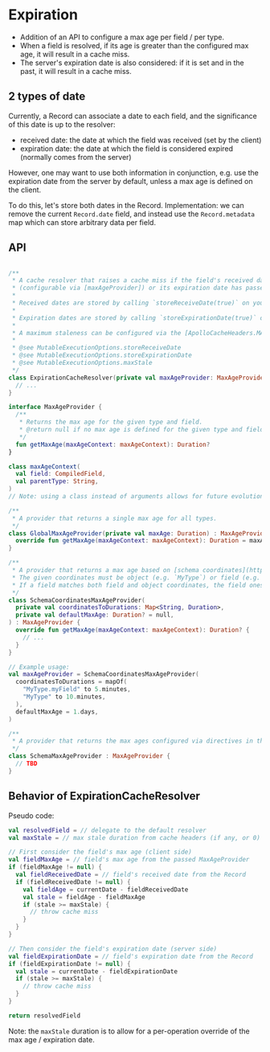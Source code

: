# Expiration

- Addition of an API to configure a max age per field / per type.
- When a field is resolved, if its age is greater than the configured max age, it will result in a cache miss.
- The server's expiration date is also considered: if it is set and in the past, it will result in a cache miss.

## 2 types of date

Currently, a Record can associate a date to each field, and the significance of this date is up to the resolver:

- received date: the date at which the field was received (set by the client)
- expiration date: the date at which the field is considered expired (normally comes from the server)

However, one may want to use both information in conjunction, e.g. use the expiration date from the server
by default, unless a max age is defined on the client.

To do this, let's store both dates in the Record. Implementation: we can remove the current `Record.date` field,
and instead use the `Record.metadata` map which can store arbitrary data per field.

## API

```kotlin

/**
 * A cache resolver that raises a cache miss if the field's received date is older than its max age
 * (configurable via [maxAgeProvider]) or its expiration date has passed.
 *
 * Received dates are stored by calling `storeReceiveDate(true)` on your `ApolloClient`.
 *
 * Expiration dates are stored by calling `storeExpirationDate(true)` on your `ApolloClient`.
 *
 * A maximum staleness can be configured via the [ApolloCacheHeaders.MAX_STALE] cache header.
 *
 * @see MutableExecutionOptions.storeReceiveDate
 * @see MutableExecutionOptions.storeExpirationDate
 * @see MutableExecutionOptions.maxStale
 */
class ExpirationCacheResolver(private val maxAgeProvider: MaxAgeProvider) : CacheResolver {
  // ...
}

interface MaxAgeProvider {
  /**
   * Returns the max age for the given type and field.
   * @return null if no max age is defined for the given type and field.
   */
  fun getMaxAge(maxAgeContext: maxAgeContext): Duration?
}

class maxAgeContext(
  val field: CompiledField,
  val parentType: String,
)
// Note: using a class instead of arguments allows for future evolutions. 

/**
 * A provider that returns a single max age for all types.
 */
class GlobalMaxAgeProvider(private val maxAge: Duration) : MaxAgeProvider {
  override fun getMaxAge(maxAgeContext: maxAgeContext): Duration = maxAge
}

/**
 * A provider that returns a max age based on [schema coordinates](https://github.com/graphql/graphql-spec/pull/794).
 * The given coordinates must be object (e.g. `MyType`) or field (e.g. `MyType.myField`) coordinates.
 * If a field matches both field and object coordinates, the field ones are used.
 */
class SchemaCoordinatesMaxAgeProvider(
  private val coordinatesToDurations: Map<String, Duration>,
  private val defaultMaxAge: Duration? = null,
) : MaxAgeProvider {
  override fun getMaxAge(maxAgeContext: maxAgeContext): Duration? {
    // ...
  }
}

// Example usage:
val maxAgeProvider = SchemaCoordinatesMaxAgeProvider(
  coordinatesToDurations = mapOf(
    "MyType.myField" to 5.minutes,
    "MyType" to 10.minutes,
  ),
  defaultMaxAge = 1.days,
)

/**
 * A provider that returns the max ages configured via directives in the schema.
 */
class SchemaMaxAgeProvider : MaxAgeProvider {
  // TBD
}
```

## Behavior of ExpirationCacheResolver

Pseudo code:

```kotlin
val resolvedField = // delegate to the default resolver
val maxStale = // max stale duration from cache headers (if any, or 0)

// First consider the field's max age (client side)
val fieldMaxAge = // field's max age from the passed MaxAgeProvider
if (fieldMaxAge != null) {
  val fieldReceivedDate = // field's received date from the Record
  if (fieldReceivedDate != null) {
    val fieldAge = currentDate - fieldReceivedDate
    val stale = fieldAge - fieldMaxAge
    if (stale >= maxStale) {
      // throw cache miss
    }
  }
}

// Then consider the field's expiration date (server side)
val fieldExpirationDate = // field's expiration date from the Record
if (fieldExpirationDate != null) {
  val stale = currentDate - fieldExpirationDate
  if (stale >= maxStale) {
    // throw cache miss
  }
}

return resolvedField
```

Note: the `maxStale` duration is to allow for a per-operation override of the max age / expiration date. 

